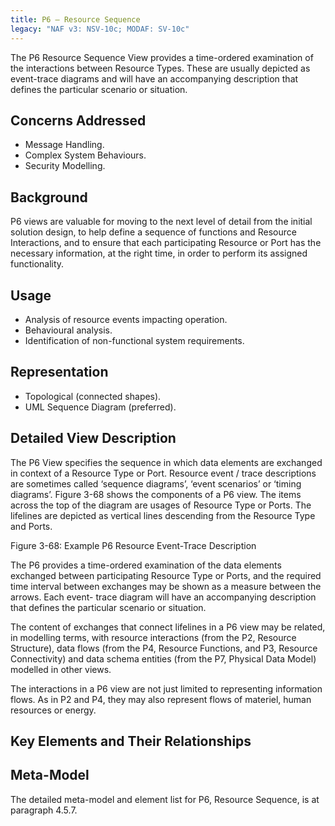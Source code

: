 ```yaml
---
title: P6 – Resource Sequence
legacy: "NAF v3: NSV-10c; MODAF: SV-10c"
---
```


The P6 Resource Sequence View provides a time-ordered examination of the
interactions between Resource Types. These are usually depicted as event-trace
diagrams and will have an accompanying description that defines the particular
scenario or situation.


## Concerns Addressed

* Message Handling.
* Complex System Behaviours.
* Security Modelling.

## Background

P6 views are valuable for moving to the next level of detail from the initial solution
design, to help define a sequence of functions and Resource Interactions, and to
ensure that each participating Resource or Port has the necessary information, at the
right time, in order to perform its assigned functionality.

## Usage

* Analysis of resource events impacting operation.
* Behavioural analysis.
* Identification of non-functional system requirements.

## Representation

* Topological (connected shapes).
* UML Sequence Diagram (preferred).

## Detailed View Description

The P6 View specifies the sequence in which data elements are exchanged in
context of a Resource Type or Port. Resource event / trace descriptions are
sometimes called ‘sequence diagrams’, ‘event scenarios’ or ‘timing diagrams’. Figure
3-68 shows the components of a P6 view. The items across the top of the diagram
are usages of Resource Type or Ports. The lifelines are depicted as vertical lines
descending from the Resource Type and Ports.

Figure 3-68: Example P6 Resource Event-Trace Description

The P6 provides a time-ordered examination of the data elements exchanged
between participating Resource Type or Ports, and the required time interval
between exchanges may be shown as a measure between the arrows. Each event-
trace diagram will have an accompanying description that defines the particular
scenario or situation.

The content of exchanges that connect lifelines in a P6 view may be related, in
modelling terms, with resource interactions (from the P2, Resource Structure), data
flows (from the P4, Resource Functions, and P3, Resource Connectivity) and data
schema entities (from the P7, Physical Data Model) modelled in other views.

The interactions in a P6 view are not just limited to representing information flows.
As in P2 and P4, they may also represent flows of materiel, human resources or
energy.


## Key Elements and Their Relationships



## Meta-Model

The detailed meta-model and element list for P6, Resource Sequence, is at
paragraph 4.5.7.
